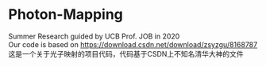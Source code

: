 # Photon-Mapping
Summer Research guided by UCB Prof. JOB in 2020  
Our code is based on https://download.csdn.net/download/zsyzgu/8168787  
这是一个关于光子映射的项目代码，代码基于CSDN上不知名清华大神的文件  
